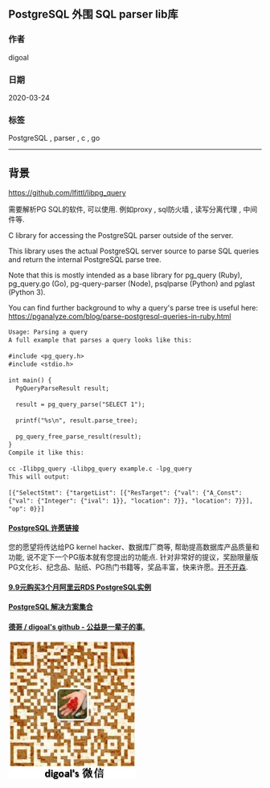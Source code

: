 ## PostgreSQL 外围 SQL parser lib库   
                                      
### 作者                                                                                                      
digoal                                                                                                                                               
                                                        
### 日期                                                                                                                                               
2020-03-24                                                                                                                                           
                                                                                                                                               
### 标签                                                                                                                                               
PostgreSQL , parser , c , go             
                                                   
----                                             
                                                        
## 背景            
https://github.com/lfittl/libpg_query  
  
需要解析PG SQL的软件, 可以使用.  例如proxy , sql防火墙 , 读写分离代理 , 中间件等.    
  
C library for accessing the PostgreSQL parser outside of the server.  
  
This library uses the actual PostgreSQL server source to parse SQL queries and return the internal PostgreSQL parse tree.  
  
Note that this is mostly intended as a base library for pg_query (Ruby), pg_query.go (Go), pg-query-parser (Node), psqlparse (Python) and pglast (Python 3).  
  
You can find further background to why a query's parse tree is useful here: https://pganalyze.com/blog/parse-postgresql-queries-in-ruby.html  
  
```  
Usage: Parsing a query  
A full example that parses a query looks like this:  
  
#include <pg_query.h>  
#include <stdio.h>  
  
int main() {  
  PgQueryParseResult result;  
  
  result = pg_query_parse("SELECT 1");  
  
  printf("%s\n", result.parse_tree);  
  
  pg_query_free_parse_result(result);  
}  
Compile it like this:  
  
cc -Ilibpg_query -Llibpg_query example.c -lpg_query  
This will output:  
  
[{"SelectStmt": {"targetList": [{"ResTarget": {"val": {"A_Const": {"val": {"Integer": {"ival": 1}}, "location": 7}}, "location": 7}}], "op": 0}}]  
```  
  
  
  
  
  
  
  
  
  
  
  
  
  
  
  
  
  
  
  
  
  
  
  
  
  
  
  
  
  
  
  
  
  
  
  
  
  
  
  
  
  
  
  
  
  
  
  
  
  
  
  
  
  
  
#### [PostgreSQL 许愿链接](https://github.com/digoal/blog/issues/76 "269ac3d1c492e938c0191101c7238216")
您的愿望将传达给PG kernel hacker、数据库厂商等, 帮助提高数据库产品质量和功能, 说不定下一个PG版本就有您提出的功能点. 针对非常好的提议，奖励限量版PG文化衫、纪念品、贴纸、PG热门书籍等，奖品丰富，快来许愿。[开不开森](https://github.com/digoal/blog/issues/76 "269ac3d1c492e938c0191101c7238216").  
  
  
#### [9.9元购买3个月阿里云RDS PostgreSQL实例](https://www.aliyun.com/database/postgresqlactivity "57258f76c37864c6e6d23383d05714ea")
  
  
#### [PostgreSQL 解决方案集合](https://yq.aliyun.com/topic/118 "40cff096e9ed7122c512b35d8561d9c8")
  
  
#### [德哥 / digoal's github - 公益是一辈子的事.](https://github.com/digoal/blog/blob/master/README.md "22709685feb7cab07d30f30387f0a9ae")
  
  
![digoal's wechat](../pic/digoal_weixin.jpg "f7ad92eeba24523fd47a6e1a0e691b59")
  
